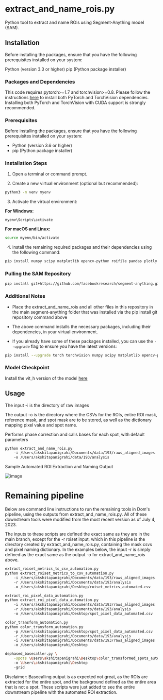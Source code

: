 # extract_and_name_rois.py

Python tool to extract and name ROIs using Segment-Anything model (SAM).

## Installation

Before installing the packages, ensure that you have the following prerequisites installed on your system:

Python (version 3.3 or higher)
pip (Python package installer)

### Packages and Dependencies

This code requires pytorch>=1.7 and torchvision>=0.8. Please follow the instructions [here](https://pytorch.org/get-started/locally/) to install both PyTorch and TorchVision dependencies. Installing both PyTorch and TorchVision with CUDA support is strongly recommended.

### Prerequisites

Before installing the packages, ensure that you have the following prerequisites installed on your system:

- Python (version 3.6 or higher)
- pip (Python package installer)

### Installation Steps

1. Open a terminal or command prompt.

2. Create a new virtual environment (optional but recommended):

```bash
python3 -m venv myenv
```

3. Activate the virtual environment:

**For Windows:**

```bash
myenv\Scripts\activate
```

**For macOS and Linux:**

```bash
source myenv/bin/activate
```

4. Install the remaining required packages and their dependencies using the following command:

```bash
pip install numpy scipy matplotlib opencv-python roifile pandas plotly scikit-learn
```

### Pulling the SAM Repository

```bash
pip install git+https://github.com/facebookresearch/segment-anything.git
```

### Additional Notes

- Place the extract_and_name_rois and all other files in this repository in the main segment-anything folder that was installed via the pip install git repository command above
- The above command installs the necessary packages, including their dependencies, in your virtual environment.

- If you already have some of these packages installed, you can use the `--upgrade` flag to ensure you have the latest versions:

```bash
pip install --upgrade torch torchvision numpy scipy matplotlib opencv-python roifile pandas plotly scikit-learn
```

### Model Checkpoint

Install the vit_h version of the model [here](https://dl.fbaipublicfiles.com/segment_anything/sam_vit_h_4b8939.pth)

## Usage

The input -i is the directory of raw images

The output -o is the directory where the CSVs for the ROIs, entire ROI mask, reference mask, and spot mask are to be stored, as well as the dictionary mapping pixel value and spot name. 

Performs phase correction and calls bases for each spot, with default parameters

```bash
python extract_and_name_rois.py 
    -i /Users/akshitapanigrahi/Documents/data/193/raws_aligned_images 
    -o /Users/akshitapanigrahi/data/193/analysis
```

Sample Automated ROI Extraction and Naming Output

![image](https://github.com/454bio/tools_playground/assets/129779339/e224e715-ab92-4939-b2ba-c2a90833fa71)

# Remaining pipeline

Below are command line instructions to run the remaining tools in Dom's pipeline, using the outputs from extract_and_name_rois.py. All of these downstream tools were modified from the most recent version as of July 4, 2023. 

The inputs to these scripts are defined the exact same as they are in the main branch, except for the -r roiset input, which in this pipeline is the directory created by extract_and_name_rois.py, containing the mask csvs and pixel naming dictionary. In the examples below, the input -r is simply defined as the exact same as the output -o for extract_and_name_rois above. 

```bash
extract_roiset_metrics_to_csv_automation.py
python extract_roiset_metrics_to_csv_automation.py 
    -i /Users/akshitapanigrahi/Documents/data/193/raws_aligned_images 
    -r /Users/akshitapanigrahi/Documents/data/193/analysis 
    -o /Users/akshitapanigrahi/Desktop/roiset_metrics_automated.csv
```

```bash
extract_roi_pixel_data_automation.py
python extract_roi_pixel_data_automation.py 
    -i /Users/akshitapanigrahi/Documents/data/193/raws_aligned_images 
    -r /Users/akshitapanigrahi/Documents/data/193/analysis 
    -o /Users/akshitapanigrahi/Desktop/spot_pixel_data_automated.csv
```

```bash
color_transform_automation.py
python color_transform_automation.py 
    -p /Users/akshitapanigrahi/Desktop/spot_pixel_data_automated.csv 
    -r /Users/akshitapanigrahi/Documents/data/193/analysis 
    -i /Users/akshitapanigrahi/Documents/data/193/raws_aligned_images 
    -o /Users/akshitapanigrahi/Desktop
```

```bash
dephased_basecaller.py \
    -spots \Users\akshitapanigrahi\Desktop\color_transformed_spots_automated.csv
    -o \Users\akshitapanigrahi\Desktop
    -grid
```
Disclaimer: Basecalling output is as expected not great, as the ROIs are extracted for the entire spot, and the background defined as the entire area that is not a spot. These scripts were just added to see the entire downstream pipeline with the automated ROI extraction. 
